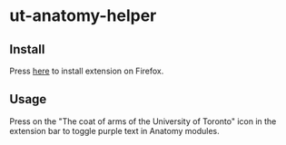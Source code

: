 # ut-anatomy-helper

## Install
Press [here](https://github.com/shirj/ut-anatomy-helper/raw/xpi-release/ut_anatomy_helper-0.1-fx.xpi) to install extension on Firefox. 

## Usage
Press on the "The coat of arms of the University of Toronto" icon in the extension bar to toggle purple text in Anatomy modules. 
